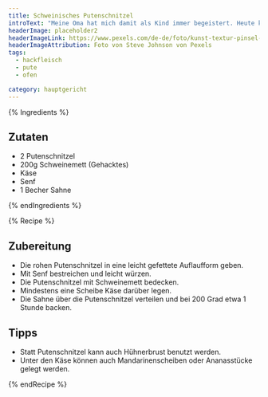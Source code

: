 ```yaml
---
title: Schweinisches Putenschnitzel
introText: "Meine Oma hat mich damit als Kind immer begeistert. Heute koche ich anders, aber als Kind und später als Student – als ich besser kochen lernte – war das ein gern gegessenes Gericht. Und es geht schnell."
headerImage: placeholder2
headerImageLink: https://www.pexels.com/de-de/foto/kunst-textur-pinsel-abstrakt-7325760/
headerImageAttribution: Foto von Steve Johnson von Pexels
tags:
  - hackfleisch
  - pute
  - ofen

category: hauptgericht
---
```


{% Ingredients %}

## Zutaten

- 2 Putenschnitzel
- 200g Schweinemett (Gehacktes)
- Käse
- Senf
- 1 Becher Sahne

{% endIngredients %}

{% Recipe %}

## Zubereitung

- Die rohen Putenschnitzel in eine leicht gefettete Auflaufform geben.
- Mit Senf bestreichen und leicht würzen.
- Die Putenschnitzel mit Schweinemett bedecken.
- Mindestens eine Scheibe Käse darüber legen.
- Die Sahne über die Putenschnitzel verteilen und bei 200 Grad etwa 1 Stunde backen.

## Tipps

- Statt Putenschnitzel kann auch Hühnerbrust benutzt werden.
- Unter den Käse können auch Mandarinenscheiben oder Ananasstücke gelegt werden.

{% endRecipe %}

